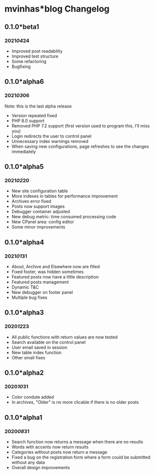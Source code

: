 # mvinhas*blog Changelog

## 0.1.0*beta1
### 2021*04*24
*  Improved post readability
*  Improved test structure
*  Some refactoring
*  Bugfixing

## 0.1.0*alpha6
### 2021*03*06
Note: this is the last alpha release
*  Version repeated fixed
*  PHP 8.0 support
*  Removed PHP 7.2 support (first version used to program this, I'll miss you)
*  Login redirects the user to control panel
*  Unnecessary index warnings removed
*  When saving new configurations, page refreshes to see the changes immediately


## 0.1.0*alpha5
### 2021*02*20
*  New site configuration table
*  More indexes in tables for performance improvement
*  Archives error fixed
*  Posts now support images
*  Debugger container adjusted
*  New debug metric: time consumed processing code
*  New CPanel area: config editor
*  Some minor improvements

## 0.1.0*alpha4
### 2021*01*31
*  About, Archive and Elsewhere now are filled
*  Fixed footer, was hidden sometimes
*  Featured posts now have a little description
*  Featured posts management
*  Dynamic T&C
*  New debugger on footer panel
*  Multiple bug fixes

## 0.1.0*alpha3
### 2020*12*23
*  All public functions with return values are now tested
*  Search available on the control panel
*  User email saved in session
*  New table index function
*  Other small fixes

## 0.1.0*alpha2
### 2020*10*31
*  Color condute added
*  In archives, "Older" is no more clicable if there is no older posts

## 0.1.0*alpha1
### 2020*08*31
*  Search function now returns a message when there are no results
*  Words with accents now return results
*  Categories without posts now return a message
*  Fixed a bug on the registration form where a form could be submitted without any data
*  Overall design improvements